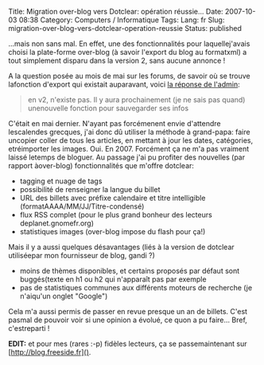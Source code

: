 Title: Migration over-blog vers Dotclear: opération réussie...
Date: 2007-10-03 08:38
Category: Computers / Informatique
Tags:
Lang: fr
Slug: migration-over-blog-vers-dotclear-operation-reussie
Status: published

...mais non sans mal. En effet, une des fonctionnalités pour laquellej'avais choisi la plate-forme over-blog (à savoir l'export du blog au formatxml) a tout simplement disparu dans la version 2, sans aucune annonce !

A la question posée au mois de mai sur les forums, de savoir où se trouve lafonction d'export qui existait auparavant, voici [la réponse de l'admin](http://forum.over-blog.com/thread-2584898.html):

> en v2, n'existe pas. Il y aura prochainement (je ne sais pas quand) unenouvelle fonction pour sauvegarder ses infos

C'était en mai dernier. N'ayant pas forcémenent envie d'attendre lescalendes grecques, j'ai donc dû utiliser la méthode à grand-papa: faire uncopier coller de tous les articles, en mettant à jour les dates, catégories, etréimporter les images. Oui. En 2007. Forcément ça ne m'a pas vraiment laissé letemps de bloguer. Au passage j'ai pu profiter des nouvelles (par rapport àover-blog) fonctionnalités que m'offre dotclear:

-   tagging et nuage de tags
-   possibilité de renseigner la langue du billet
-   URL des billets avec préfixe calendaire et titre intelligible (formatAAAA/MM/JJ/Titre-condensé)
-   flux RSS complet (pour le plus grand bonheur des lecteurs deplanet.gnomefr.org)
-   statistiques images (over-blog impose du flash pour ça!)

Mais il y a aussi quelques désavantages (liés à la version de dotclear utiliséepar mon fournisseur de blog, gandi ?)

-   moins de thèmes disponibles, et certains proposés par défaut sont buggés(texte en h1 ou h2 qui n'apparaît pas par exemple
-   pas de statistiques communes aux différents moteurs de recherche (je n'aiqu'un onglet "Google")

Cela m'a aussi permis de passer en revue presque un an de billets. C'est pasmal de pouvoir voir si une opinion a évolué, ce quon a pu faire... Bref, c'estreparti !

**EDIT:** et pour mes (rares :-p) fidèles lecteurs, ça se passemaintenant sur [http://blog.freeside.fr]().

